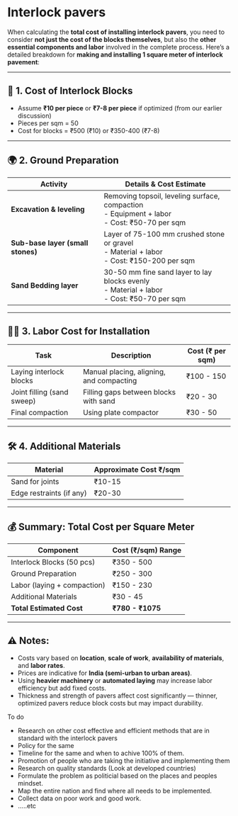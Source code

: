 # Interlock pavers

When calculating the **total cost of installing interlock pavers**, you need to consider **not just the cost of the blocks themselves**, but also the **other essential components and labor** involved in the complete process. Here’s a detailed breakdown for **making and installing 1 square meter of interlock pavement**:

---

## 🧱 1. **Cost of Interlock Blocks**

* Assume **₹10 per piece** or **₹7-8 per piece** if optimized (from our earlier discussion)
* Pieces per sqm = 50
* Cost for blocks = ₹500 (₹10) or ₹350-400 (₹7-8)

---

## 🌍 2. **Ground Preparation**

| Activity                          | Details & Cost Estimate                                                                             |
| --------------------------------- | --------------------------------------------------------------------------------------------------- |
| **Excavation & leveling**         | Removing topsoil, leveling surface, compaction <br> - Equipment + labor <br> - Cost: ₹50-70 per sqm |
| **Sub-base layer (small stones)** | Layer of 75-100 mm crushed stone or gravel <br> - Material + labor <br> - Cost: ₹150-200 per sqm    |
| **Sand Bedding layer**            | 30-50 mm fine sand layer to lay blocks evenly <br> - Material + labor <br> - Cost: ₹50-70 per sqm   |

---

## 👷‍♂️ 3. **Labor Cost for Installation**

| Task                       | Description                              | Cost (₹ per sqm) |
| -------------------------- | ---------------------------------------- | ---------------- |
| Laying interlock blocks    | Manual placing, aligning, and compacting | ₹100 - 150       |
| Joint filling (sand sweep) | Filling gaps between blocks with sand    | ₹20 - 30         |
| Final compaction           | Using plate compactor                    | ₹30 - 50         |

---

## 🛠️ 4. **Additional Materials**

| Material                 | Approximate Cost ₹/sqm |
| ------------------------ | ---------------------- |
| Sand for joints          | ₹10-15                 |
| Edge restraints (if any) | ₹20-30                 |

---

## 💰 **Summary: Total Cost per Square Meter**

| Component                   | Cost (₹/sqm) Range |
| --------------------------- | ------------------ |
| Interlock Blocks (50 pcs)   | ₹350 - 500         |
| Ground Preparation          | ₹250 - 300         |
| Labor (laying + compaction) | ₹150 - 230         |
| Additional Materials        | ₹30 - 45           |
| **Total Estimated Cost**    | **₹780 - ₹1075**   |

---

## ⚠️ **Notes:**

* Costs vary based on **location**, **scale of work**, **availability of materials**, and **labor rates**.
* Prices are indicative for **India (semi-urban to urban areas)**.
* Using **heavier machinery** or **automated laying** may increase labor efficiency but add fixed costs.
* Thickness and strength of pavers affect cost significantly — thinner, optimized pavers reduce block costs but may impact durability.

To do

- Research on other cost effective and efficient methods that are in standard with the interlock pavers
- Policy for the same
- Timeline for the same and when to achive 100% of them. 
- Promotion of people who are taking the initiative and implementing them
- Research on quality standards (Look at developed countries)
- Formulate the problem as politicial based on the places and peoples mindset.
- Map the entire nation and find where all needs to be implemented.
- Collect data on poor work and good work.
- .....etc
